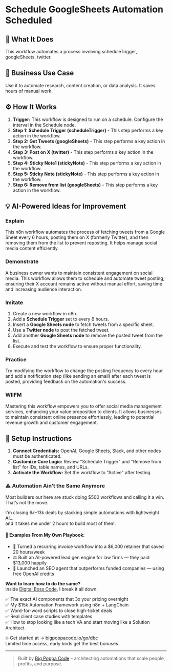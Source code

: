# Schedule GoogleSheets Automation Scheduled

## 🚀 What It Does
This workflow automates a process involving scheduleTrigger, googleSheets, twitter.

## 💼 Business Use Case
Use it to automate research, content creation, or data analysis. It saves hours of manual work.

## ⚙️ How It Works
1.  **Trigger:** This workflow is designed to run on a schedule. Configure the interval in the Schedule node.
2. **Step 1: Schedule Trigger (scheduleTrigger)** - This step performs a key action in the workflow.
3. **Step 2: Get Tweets (googleSheets)** - This step performs a key action in the workflow.
4. **Step 3: Post on X (twitter)** - This step performs a key action in the workflow.
5. **Step 4: Sticky Note1 (stickyNote)** - This step performs a key action in the workflow.
6. **Step 5: Sticky Note (stickyNote)** - This step performs a key action in the workflow.
7. **Step 6: Remove from list (googleSheets)** - This step performs a key action in the workflow.

## 💡 AI-Powered Ideas for Improvement
### Explain
This n8n workflow automates the process of fetching tweets from a Google Sheet every 6 hours, posting them on X (formerly Twitter), and then removing them from the list to prevent reposting. It helps manage social media content efficiently.

### Demonstrate
A business owner wants to maintain consistent engagement on social media. This workflow allows them to schedule and automate tweet posting, ensuring their X account remains active without manual effort, saving time and increasing audience interaction.

### Imitate
1. Create a new workflow in n8n.
2. Add a **Schedule Trigger** set to every 6 hours.
3. Insert a **Google Sheets node** to fetch tweets from a specific sheet.
4. Use a **Twitter node** to post the fetched tweet.
5. Add another **Google Sheets node** to remove the posted tweet from the list.
6. Execute and test the workflow to ensure proper functionality.

### Practice
Try modifying the workflow to change the posting frequency to every hour and add a notification step (like sending an email) after each tweet is posted, providing feedback on the automation's success.

### WIIFM
Mastering this workflow empowers you to offer social media management services, enhancing your value proposition to clients. It allows businesses to maintain consistent online presence effortlessly, leading to potential revenue growth and customer engagement.

## 🔧 Setup Instructions
1. **Connect Credentials:** OpenAI, Google Sheets, Slack, and other nodes must be authenticated.
2. **Customize Core Logic:** Review "Schedule Trigger" and "Remove from list" for IDs, table names, and URLs.
3. **Activate the Workflow:** Set the workflow to "Active" after testing.

### ⚠️ Automation Ain’t the Same Anymore

Most builders out here are stuck doing $500 workflows and calling it a win.  
That’s not the move.  

I'm closing $6k–$13k deals by stacking simple automations with lightweight AI...  
and it takes me under 2 hours to build most of them.

#### 🧠 Examples From My Own Playbook:
- 🔁 Turned a recurring invoice workflow into a $6,000 retainer that saved 20 hours/week  
- ⚖️ Built an AI-powered lead gen engine for law firms — they paid $13,000 happily  
- 🚀 Launched an SEO agent that outperforms funded companies — using free OpenAI credits  

**Want to learn how to do the same?**  
Inside [Digital Boss Code](https://bigpoppacode.io/go/dbc), I break it all down:

✅ The exact AI components that 3x your pricing overnight  
✅ My $15k Automation Framework using n8n + LangChain  
✅ Word-for-word scripts to close high-ticket deals  
✅ Real client case studies with templates  
✅ How to stop looking like a tech VA and start moving like a Solution Architect  

🔥 Get started at → [bigpoppacode.io/go/dbc](https://bigpoppacode.io/go/dbc)  
Limited time access, early birds get the best bonuses.

---
> Built by [Big Poppa Code](https://bigpoppacode.io) – architecting automations that scale people, profits, and purpose.
